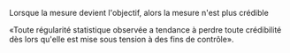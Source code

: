 Lorsque la mesure devient l'objectif, alors la mesure n'est plus crédible

«Toute régularité statistique observée a tendance à perdre toute crédibilité dès lors qu'elle est mise sous tension à des fins de contrôle».